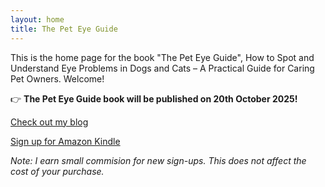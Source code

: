 ```yaml
---
layout: home
title: The Pet Eye Guide
---
```


This is the home page for the book "The Pet Eye Guide", How to Spot and Understand Eye Problems in Dogs and Cats – A Practical Guide for Caring Pet Owners. Welcome!

👉 **The Pet Eye Guide book will be published on 20th October 2025!**

[Check out my blog](/blog)

[Sign up for Amazon Kindle](https://www.amazon.co.uk/kindle-dbs/hz/signup?tag=kindle-atardeceres-21)

_Note: I earn small commision for new sign-ups. This does not affect the cost of your purchase._
